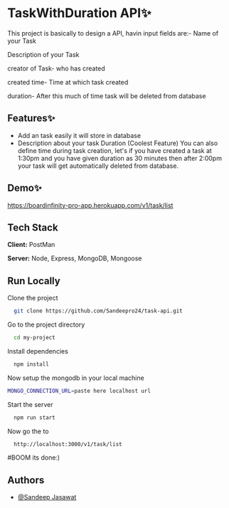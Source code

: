 
# TaskWithDuration API✨️

This project is basically to design a API, havin input fields are:-
Name of your Task

Description of your Task

creator of Task-  who has created

created time- Time at which task created

duration- After this much of time task will be deleted from database




## Features✨️

- Add an task easily it will store in database
- Description about your task
Duration (Coolest Feature) 
You can also define time during task creation, let's if you have created a task at 1:30pm and you have given duration as 30 minutes then after 2:00pm your task will get automatically deleted from database.

## Demo✨️

https://boardinfinity-pro-app.herokuapp.com/v1/task/list


## Tech Stack

**Client:** PostMan

**Server:** Node, Express, MongoDB, Mongoose


## Run Locally

Clone the project

```bash
  git clone https://github.com/Sandeepro24/task-api.git
```

Go to the project directory

```bash
  cd my-project
```

Install dependencies

```bash
  npm install
```

Now setup the mongodb in your local machine
```bash
MONGO_CONNECTION_URL=paste here localhost url
```

Start the server

```bash
  npm run start
```

Now go the to 
```bash
  http://localhost:3000/v1/task/list
```
#BOOM its done:)


## Authors

- [@Sandeep Jasawat](https://www.github.com/Sandeepro24)


